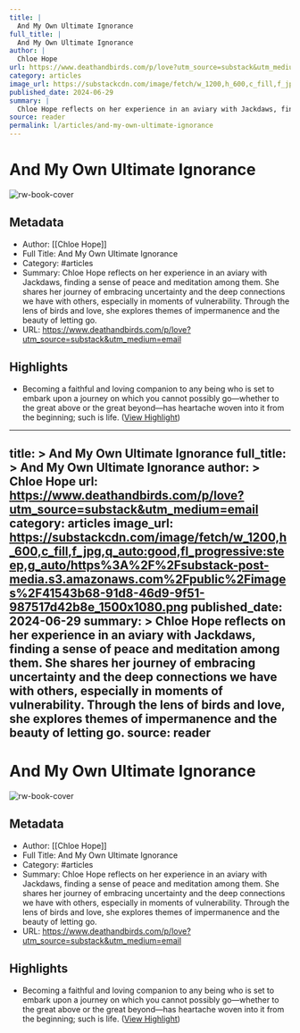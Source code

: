 ```yaml
---
title: |
  And My Own Ultimate Ignorance
full_title: |
  And My Own Ultimate Ignorance
author: |
  Chloe Hope
url: https://www.deathandbirds.com/p/love?utm_source=substack&utm_medium=email
category: articles
image_url: https://substackcdn.com/image/fetch/w_1200,h_600,c_fill,f_jpg,q_auto:good,fl_progressive:steep,g_auto/https%3A%2F%2Fsubstack-post-media.s3.amazonaws.com%2Fpublic%2Fimages%2F41543b68-91d8-46d9-9f51-987517d42b8e_1500x1080.png
published_date: 2024-06-29
summary: |
  Chloe Hope reflects on her experience in an aviary with Jackdaws, finding a sense of peace and meditation among them. She shares her journey of embracing uncertainty and the deep connections we have with others, especially in moments of vulnerability. Through the lens of birds and love, she explores themes of impermanence and the beauty of letting go.
source: reader
permalink: l/articles/and-my-own-ultimate-ignorance
---
```

# And My Own Ultimate Ignorance

![rw-book-cover](https://substackcdn.com/image/fetch/w_1200,h_600,c_fill,f_jpg,q_auto:good,fl_progressive:steep,g_auto/https%3A%2F%2Fsubstack-post-media.s3.amazonaws.com%2Fpublic%2Fimages%2F41543b68-91d8-46d9-9f51-987517d42b8e_1500x1080.png)

## Metadata
- Author: [[Chloe Hope]]
- Full Title: And My Own Ultimate Ignorance
- Category: #articles
- Summary: Chloe Hope reflects on her experience in an aviary with Jackdaws, finding a sense of peace and meditation among them. She shares her journey of embracing uncertainty and the deep connections we have with others, especially in moments of vulnerability. Through the lens of birds and love, she explores themes of impermanence and the beauty of letting go.
- URL: https://www.deathandbirds.com/p/love?utm_source=substack&utm_medium=email

## Highlights
- Becoming a faithful and loving companion to any being who is set to embark upon a journey on which you cannot possibly go—whether to the great above or the great beyond—has heartache woven into it from the beginning; such is life. ([View Highlight](https://read.readwise.io/read/01jctyk5x3xayjm4ryk6pmpe36))


---
title: >
  And My Own Ultimate Ignorance
full_title: >
  And My Own Ultimate Ignorance
author: >
  Chloe Hope
url: https://www.deathandbirds.com/p/love?utm_source=substack&utm_medium=email
category: articles
image_url: https://substackcdn.com/image/fetch/w_1200,h_600,c_fill,f_jpg,q_auto:good,fl_progressive:steep,g_auto/https%3A%2F%2Fsubstack-post-media.s3.amazonaws.com%2Fpublic%2Fimages%2F41543b68-91d8-46d9-9f51-987517d42b8e_1500x1080.png
published_date: 2024-06-29
summary: >
  Chloe Hope reflects on her experience in an aviary with Jackdaws, finding a sense of peace and meditation among them. She shares her journey of embracing uncertainty and the deep connections we have with others, especially in moments of vulnerability. Through the lens of birds and love, she explores themes of impermanence and the beauty of letting go.
source: reader
---
# And My Own Ultimate Ignorance

![rw-book-cover](https://substackcdn.com/image/fetch/w_1200,h_600,c_fill,f_jpg,q_auto:good,fl_progressive:steep,g_auto/https%3A%2F%2Fsubstack-post-media.s3.amazonaws.com%2Fpublic%2Fimages%2F41543b68-91d8-46d9-9f51-987517d42b8e_1500x1080.png)

## Metadata
- Author: [[Chloe Hope]]
- Full Title: And My Own Ultimate Ignorance
- Category: #articles
- Summary: Chloe Hope reflects on her experience in an aviary with Jackdaws, finding a sense of peace and meditation among them. She shares her journey of embracing uncertainty and the deep connections we have with others, especially in moments of vulnerability. Through the lens of birds and love, she explores themes of impermanence and the beauty of letting go.
- URL: https://www.deathandbirds.com/p/love?utm_source=substack&utm_medium=email

## Highlights
- Becoming a faithful and loving companion to any being who is set to embark upon a journey on which you cannot possibly go—whether to the great above or the great beyond—has heartache woven into it from the beginning; such is life. ([View Highlight](https://read.readwise.io/read/01jctyk5x3xayjm4ryk6pmpe36))


